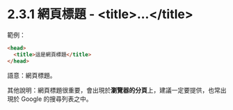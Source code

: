 # 2.3.1 網頁標題 - &lt;title&gt;...&lt;/title&gt;

範例：

```html
<head>
  <title>這是網頁標題</title>
</head>
```

語意：網頁標題。

其他說明：網頁標題很重要，會出現於**瀏覽器的分頁**上，建議一定要提供，也常出現於 Google 的搜尋列表之中。

